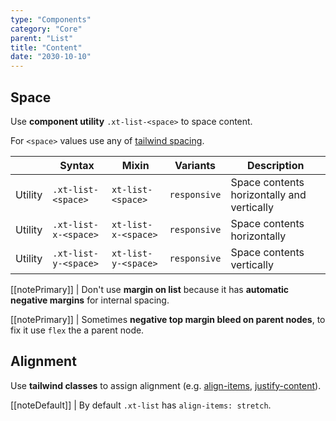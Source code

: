 ```yaml
---
type: "Components"
category: "Core"
parent: "List"
title: "Content"
date: "2030-10-10"
---
```


## Space

Use **component utility** `.xt-list-<space>` to space content.

For `<space>` values use any of [tailwind spacing](https://tailwindcss.com/docs/customizing-spacing).

<div class="xt-overflow-sub overflow-y-hidden overflow-x-scroll my-4 xt-my-auto w-full">

|                      | Syntax                          | Mixin            | Variants               | Description                   |
| ----------------------- | ---------------------------- | -----------------| ----------------------------- |----------------------------- |
| Utility                  | `.xt-list-<space>`       | `xt-list-<space>`                | `responsive`                | Space contents horizontally and vertically            |
| Utility                  | `.xt-list-x-<space>`       | `xt-list-x-<space>`                | `responsive`                | Space contents horizontally            |
| Utility                  | `.xt-list-y-<space>`       | `xt-list-y-<space>`                | `responsive`                | Space contents vertically            |

</div>

[[notePrimary]]
| Don't use **margin on list** because it has **automatic negative margins** for internal spacing.

[[notePrimary]]
| Sometimes **negative top margin bleed on parent nodes**, to fix it use `flex` the a parent node.

<demo>
  <demovanilla src="vanilla/components/core/list/space-px">
  </demovanilla>
  <demovanilla src="vanilla/components/core/list/space-1">
  </demovanilla>
  <demovanilla src="vanilla/components/core/list/space-2">
  </demovanilla>
  <demovanilla src="vanilla/components/core/list/space-3">
  </demovanilla>
  <demovanilla src="vanilla/components/core/list/space-4">
  </demovanilla>
</demo>

## Alignment

Use **tailwind classes** to assign alignment (e.g. [align-items](https://tailwindcss.com/docs/align-items), [justify-content](https://tailwindcss.com/docs/justify-content)).

[[noteDefault]]
| By default `.xt-list` has `align-items: stretch`.

<demo>
  <demovanilla src="vanilla/components/core/list/alignment">
  </demovanilla>
</demo>
